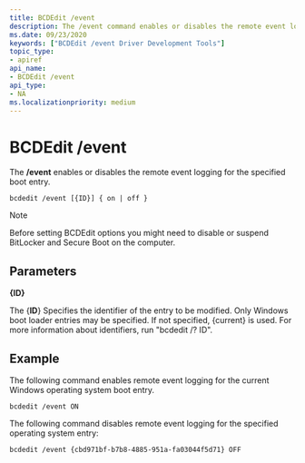```yaml
---
title: BCDEdit /event
description: The /event command enables or disables the remote event logging for the specified boot entry.
ms.date: 09/23/2020
keywords: ["BCDEdit /event Driver Development Tools"]
topic_type:
- apiref
api_name:
- BCDEdit /event
api_type:
- NA
ms.localizationpriority: medium
---
```


BCDEdit /event
============

The **/event** enables or disables the remote event logging for the specified boot entry.

``` syntax
bcdedit /event [{ID}] { on | off }
```

> [!NOTE]
> Before setting BCDEdit options you might need to disable or suspend BitLocker and Secure Boot on the computer.

## Parameters

<strong>{ID}</strong>

The {**ID**} Specifies the identifier of the entry to be modified.  Only  Windows boot loader entries may be specified.  If not
specified, {current} is used. For more information about identifiers, run "bcdedit /? ID".

## Example

The following command enables remote event logging for the current Windows operating system boot entry.

``` syntax
bcdedit /event ON
```

The following command disables remote event logging for the specified operating
system entry:

```syntax
bcdedit /event {cbd971bf-b7b8-4885-951a-fa03044f5d71} OFF
```
